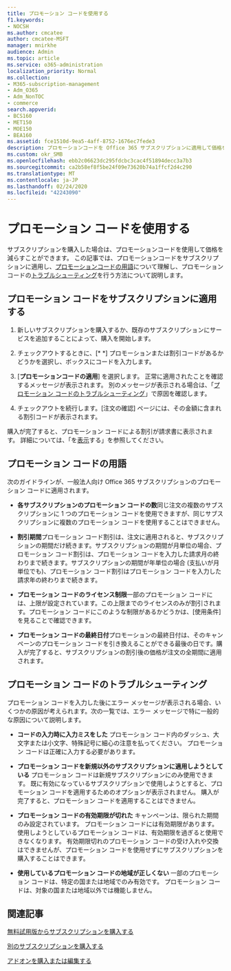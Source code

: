 ```yaml
---
title: プロモーション コードを使用する
f1.keywords:
- NOCSH
ms.author: cmcatee
author: cmcatee-MSFT
manager: mnirkhe
audience: Admin
ms.topic: article
ms.service: o365-administration
localization_priority: Normal
ms.collection:
- M365-subscription-management
- Adm_O365
- Adm_NonTOC
- commerce
search.appverid:
- BCS160
- MET150
- MOE150
- BEA160
ms.assetid: fce1510d-9ea5-4aff-8752-1676ec7fede3
description: プロモーションコードを Office 365 サブスクリプションに適用して価格を下げる方法、およびエラーが発生した場合にプロモーションコードのトラブルシューティングを行う方法について説明します。
ms.custom: okr_SMB
ms.openlocfilehash: ebb2c06623dc295fdcbc3cac4f51894decc3a7b3
ms.sourcegitcommit: ca2b58ef8f5be24f09e73620b74a1ffcf2d4c290
ms.translationtype: MT
ms.contentlocale: ja-JP
ms.lasthandoff: 02/24/2020
ms.locfileid: "42243090"
---
```

# <a name="use-your-office-365-promo-code-to-reduce-price"></a>プロモーション コードを使用する

サブスクリプションを購入した場合は、プロモーションコードを使用して価格を減らすことができます。 この記事では、プロモーションコードをサブスクリプションに適用し、[プロモーションコードの用語](#promo-code-terms)について理解し、プロモーションコードの[トラブルシューティング](#troubleshooting-promo-codes)を行う方法について説明します。
  
## <a name="apply-a-promo-code-to-your-subscription"></a>プロモーション コードをサブスクリプションに適用する

1. 新しいサブスクリプションを購入するか、既存のサブスクリプションにサービスを追加することによって、購入を開始します。
    
2. チェックアウトするときに、[* *] プロモーションまたは割引コードがあるかどうかを選択し、ボックスにコードを入力します。 
  
3. [**プロモーションコードの適用**] を選択します。 正常に適用されたことを確認するメッセージが表示されます。 別のメッセージが表示される場合は、「[プロモーション コードのトラブルシューティング](#troubleshooting-promo-codes)」で原因を確認します。 
    
4. チェックアウトを続行します。[注文の確認] ページには、その金額に含まれる割引コードが表示されます。 
    
購入が完了すると、プロモーション コードによる割引が請求書に表示されます。 詳細については、「を[表示](billing-and-payments/view-your-bill-or-invoice.md)する」を参照してください。
  
## <a name="promo-code-terms"></a>プロモーション コードの用語

次のガイドラインが、一般法人向け Office 365 サブスクリプションのプロモーション コードに適用されます。
  
- **各サブスクリプションのプロモーション コードの数**同じ注文の複数のサブスクリプションに 1 つのプロモーション コードを使用できますが、同じサブスクリプションに複数のプロモーション コードを使用することはできません。 
    
- **割引期間**プロモーション コード割引は、注文に適用されると、サブスクリプションの期間だけ続きます。サブスクリプションの期間が月単位の場合、プロモーション コード割引は、プロモーション コードを入力した請求月の終わりまで続きます。サブスクリプションの期間が年単位の場合 (支払いが月単位でも)、プロモーション コード割引はプロモーション コードを入力した請求年の終わりまで続きます。 
    
- **プロモーション コードのライセンス制限**一部のプロモーション コードには、上限が設定されています。この上限までのライセンスのみが割引されます。プロモーション コードにこのような制限があるかどうかは、[使用条件] を見ることで確認できます。 
    
- **プロモーション コードの最終日付**プロモーションの最終日付は、そのキャンペーンのプロモーション コードを引き換えることができる最後の日です。購入が完了すると、サブスクリプションの割引後の価格が注文の全期間に適用されます。 
    
## <a name="troubleshooting-promo-codes"></a>プロモーション コードのトラブルシューティング

プロモーション コードを入力した後にエラー メッセージが表示される場合、いくつかの原因が考えられます。次の一覧では、エラー メッセージで特に一般的な原因について説明します。
  
- **コードの入力時に入力ミスをした** プロモーション コード内のダッシュ、大文字または小文字、特殊記号に細心の注意を払ってください。 プロモーション コードは正確に入力する必要があります。
  
- **プロモーション コードを新規以外のサブスクリプションに適用しようとしている** プロモーション コードは新規サブスクリプションにのみ使用できます。 既に有効になっているサブスクリプションで使用しようとすると、プロモーション コードを適用するためのオプションが表示されません。 購入が完了すると、プロモーション コードを適用することはできません。
  
- **プロモーション コードの有効期限が切れた** キャンペーンは、限られた期間のみ設定されています。 プロモーション コードには有効期限があります。 使用しようとしているプロモーション コードは、有効期限を過ぎると使用できなくなります。 有効期限切れのプロモーション コードの受け入れや交換はできませんが、プロモーション コードを使用せずにサブスクリプションを購入することはできます。
  
- **使用しているプロモーション コードの地域が正しくない** 一部のプロモーション コードは、特定の国または地域でのみ有効です。 プロモーション コードは、対象の国または地域以外では機能しません。
  
## <a name="related-articles"></a>関連記事

[無料試用版からサブスクリプションを購入する](buy-a-subscription-from-your-free-trial.md)
  
[別のサブスクリプションを購入する](buy-another-subscription.md)
  
[アドオンを購入または編集する](buy-or-edit-an-add-on.md)